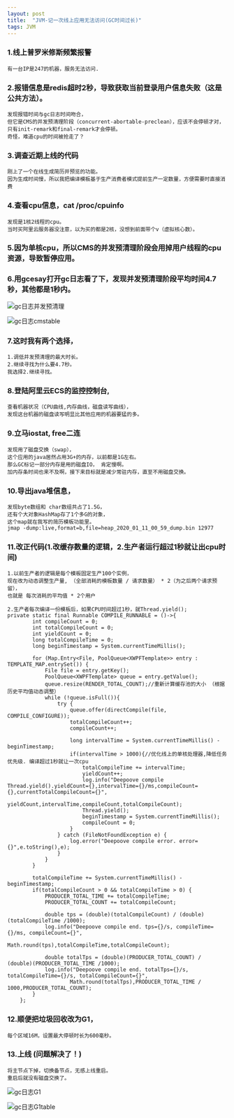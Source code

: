 ```yaml
---
layout: post
title:  "JVM-记一次线上应用无法访问(GC时间过长)"
tags: JVM
---
```


### 1.线上普罗米修斯频繁报警
    
    有一台IP是247的机器，服务无法访问. 

### 2.报错信息是redis超时2秒，导致获取当前登录用户信息失败（这是公共方法）。

    发现报错时间与gc日志时间吻合，
    但它是CMS的并发预清理阶段（concurrent-abortable-preclean），应该不会停顿才对，
    只有init-remark和final-remark才会停顿。
    奇怪，难道cpu的时间被抢走了？
    
### 3.调查近期上线的代码

    刚上了一个在线生成简历并预览的功能。
    因为生成时间慢，所以我把编译模板基于生产消费者模式提前生产一定数量，方便需要时直接消费

### 4.查看cpu信息，cat /proc/cpuinfo

    发现是1核2线程的cpu。
    当时买阿里云服务器没注意，以为买的都是2核，没想到前面带个v（虚拟核心数）。

### 5.因为单核cpu，所以CMS的并发预清理阶段会用掉用户线程的cpu资源，导致暂停应用。

### 6.用gcesay打开gc日志看了下，发现并发预清理阶段平均时间4.7秒，其他都是1秒内。

![gc日志并发预清理](../../../images/postimg/bingfayuqingli4miao.jpg)

![gc日志cmstable](../../../images/postimg/cmstable.jpg)

### 7.这时我有两个选择，
    
    1.调低并发预清理的最大时长。
    2.继续寻找为什么要4.7秒。
    我选择2.继续寻找。

### 8.登陆阿里云ECS的监控控制台, 

    查看机器状况（CPU曲线,内存曲线，磁盘读写曲线），
    发现这台机器的磁盘读写明显比其他应用的机器要猛的多。

### 9.立马iostat, free二连
 
    发现用了磁盘交换（swap），
    这个应用的java居然占用3G+的内存，以前都是1G左右。
    那么GC标记一部分内存是用的磁盘IO， 肯定慢啊。
    加内存条时间也来不及啊，接下来目标就是减少常驻内存，直至不用磁盘交换。

### 10.导出java堆信息， 

    发现byte数组和 char数组共占了1.5G，
    还有个大对象HashMap存了1个多G的对象，
    这个map就在我写的简历模板功能里。 
    jmap -dump:live,format=b,file=heap_2020_01_11_00_59_dump.bin 12977
    
### 11.改正代码(1.改缓存数量的逻辑，2.生产者运行超过1秒就让出cpu时间)

    1.以前生产者的逻辑是每个模板固定生产100个实例，
    现在改为动态调整生产量, （全部消耗的模板数量 / 请求数量） * 2（为之后两个请求预留），
    也就是 每次消耗的平均值 * 2个用户

    2.生产者每次编译一份模板后，如果CPU时间超过1秒，就Thread.yield();
    private static final Runnable COMPILE_RUNNABLE = ()->{
            int compileCount = 0;
            int totalCompileCount = 0;
            int yieldCount = 0;
            long totalCompileTime = 0;
            long beginTimestamp = System.currentTimeMillis();
    
            for (Map.Entry<File, PoolQueue<XWPFTemplate>> entry : TEMPLATE_MAP.entrySet()) {
                File file = entry.getKey();
                PoolQueue<XWPFTemplate> queue = entry.getValue();
                queue.resize(RENDER_TOTAL_COUNT);//重新计算缓存池的大小 （根据历史平均值动态调整）
                while (!queue.isFull()){
                    try {
                        queue.offer(directCompile(file, COMPILE_CONFIGURE));
                        totalCompileCount++;
                        compileCount++;
    
                        long intervalTime = System.currentTimeMillis() - beginTimestamp;
                        if(intervalTime > 1000){//优化线上的单核处理器,降低任务优先级. 编译超过1秒就让一次cpu
                            totalCompileTime += intervalTime;
                            yieldCount++;
                            log.info("Deepoove compile Thread.yield().yieldCount={},intervalTime={}/ms,compileCount={},currentTotalCompileCount={}",
                                    yieldCount,intervalTime,compileCount,totalCompileCount);
                            Thread.yield();
                            beginTimestamp = System.currentTimeMillis();
                            compileCount = 0;
                        }
                    } catch (FileNotFoundException e) {
                        log.error("Deepoove compile error. error={}",e.toString(),e);
                    }
                }
            }
    
            totalCompileTime += System.currentTimeMillis() - beginTimestamp;
            if(totalCompileCount > 0 && totalCompileTime > 0) {
                PRODUCER_TOTAL_TIME += totalCompileTime;
                PRODUCER_TOTAL_COUNT += totalCompileCount;
    
                double tps = (double)(totalCompileCount) / (double)(totalCompileTime /1000);
                log.info("Deepoove compile end. tps={}/s, compileTime={}/ms, compileCount={}",
                        Math.round(tps),totalCompileTime,totalCompileCount);
    
                double totalTps = (double)(PRODUCER_TOTAL_COUNT) / (double)(PRODUCER_TOTAL_TIME /1000);
                log.info("Deepoove compile end. totalTps={}/s, totalCompileTime={}/s, totalCompileCount={}",
                        Math.round(totalTps),PRODUCER_TOTAL_TIME / 1000,PRODUCER_TOTAL_COUNT);
            }
        };
        
        
### 12.顺便把垃圾回收改为G1，
    
    每个区域16M，设置最大停顿时长为600毫秒。

### 13.上线 (问题解决了！)
    
    将主节点下掉，切换备节点，无感上线重启。
    重启后就没有磁盘交换了。 

![gc日志G1](../../../images/postimg/g1time.jpg)

![gc日志G1table](../../../images/postimg/g1table.jpg)


